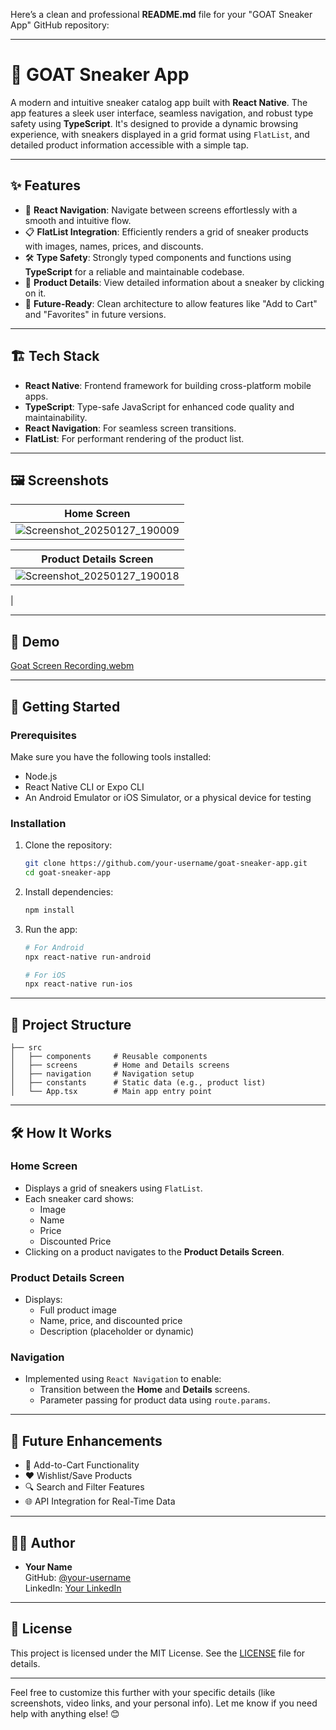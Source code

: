 Here’s a clean and professional **README.md** file for your "GOAT Sneaker App" GitHub repository:

---

# 🐐 GOAT Sneaker App

A modern and intuitive sneaker catalog app built with **React Native**. The app features a sleek user interface, seamless navigation, and robust type safety using **TypeScript**. It's designed to provide a dynamic browsing experience, with sneakers displayed in a grid format using `FlatList`, and detailed product information accessible with a simple tap.

---

## ✨ Features

- 📱 **React Navigation**: Navigate between screens effortlessly with a smooth and intuitive flow.
- 📋 **FlatList Integration**: Efficiently renders a grid of sneaker products with images, names, prices, and discounts.
- 🛠️ **Type Safety**: Strongly typed components and functions using **TypeScript** for a reliable and maintainable codebase.
- 🛒 **Product Details**: View detailed information about a sneaker by clicking on it.
- 🚀 **Future-Ready**: Clean architecture to allow features like "Add to Cart" and "Favorites" in future versions.

---

## 🏗️ Tech Stack

- **React Native**: Frontend framework for building cross-platform mobile apps.
- **TypeScript**: Type-safe JavaScript for enhanced code quality and maintainability.
- **React Navigation**: For seamless screen transitions.
- **FlatList**: For performant rendering of the product list.

---

## 🖼️ Screenshots

| Home Screen | 
|-------------|
| ![Screenshot_20250127_190009](https://github.com/user-attachments/assets/db956e55-2513-4718-8fc5-091170c0dbea)


| Product Details Screen |
|-------------------------|
| ![Screenshot_20250127_190018](https://github.com/user-attachments/assets/6a904c44-3fe7-40e9-ba61-dc0fd362bc00)
 |

---

## 🎥 Demo

[Goat Screen Recording.webm](https://github.com/user-attachments/assets/4ce4cdd5-76f1-4093-9f11-1eda0b7a0a76)



---

## 🚀 Getting Started

### Prerequisites
Make sure you have the following tools installed:
- Node.js
- React Native CLI or Expo CLI
- An Android Emulator or iOS Simulator, or a physical device for testing

### Installation

1. Clone the repository:
   ```bash
   git clone https://github.com/your-username/goat-sneaker-app.git
   cd goat-sneaker-app
   ```

2. Install dependencies:
   ```bash
   npm install
   ```

3. Run the app:
   ```bash
   # For Android
   npx react-native run-android

   # For iOS
   npx react-native run-ios
   ```

---

## 📂 Project Structure

```
├── src
│   ├── components     # Reusable components
│   ├── screens        # Home and Details screens
│   ├── navigation     # Navigation setup
│   ├── constants      # Static data (e.g., product list)
│   └── App.tsx        # Main app entry point
```

---

## 🛠️ How It Works

### Home Screen
- Displays a grid of sneakers using `FlatList`.
- Each sneaker card shows:
  - Image
  - Name
  - Price
  - Discounted Price
- Clicking on a product navigates to the **Product Details Screen**.

### Product Details Screen
- Displays:
  - Full product image
  - Name, price, and discounted price
  - Description (placeholder or dynamic)

### Navigation
- Implemented using `React Navigation` to enable:
  - Transition between the **Home** and **Details** screens.
  - Parameter passing for product data using `route.params`.

---

## 🚧 Future Enhancements
- 🛒 Add-to-Cart Functionality
- ❤️ Wishlist/Save Products
- 🔍 Search and Filter Features
- 🌐 API Integration for Real-Time Data

---

## 🧑‍💻 Author

- **Your Name**  
  GitHub: [@your-username](https://github.com/your-username)  
  LinkedIn: [Your LinkedIn](https://www.linkedin.com/in/your-linkedin)

---

## 📄 License

This project is licensed under the MIT License. See the [LICENSE](LICENSE) file for details.

---

Feel free to customize this further with your specific details (like screenshots, video links, and your personal info). Let me know if you need help with anything else! 😊
